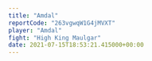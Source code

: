 ```yaml
---
title: "Amdal"
reportCode: "263vgwqW1G4jMVXT"
player: "Amdal"
fight: "High King Maulgar"
date: 2021-07-15T18:53:21.415000+00:00
---
```

